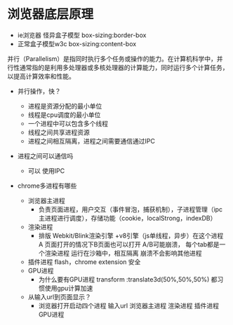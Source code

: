 # 浏览器底层原理
- ie浏览器 怪异盒子模型 box-sizing:border-box
- 正常盒子模型w3c box-sizing:content-box

并行（Parallelism）是指同时执行多个任务或操作的能力。在计算机科学中，并行性通常指的是利用多处理器或多核处理器的计算能力，同时运行多个计算任务，以提高计算效率和性能。


- 并行操作，快？
  - 进程是资源分配的最小单位
  - 线程是cpu调度的最小单位
  - 一个进程中可以包含多个线程
  - 线程之间共享进程资源
  - 进程之间相互隔离，进程之间需要通信通过IPC
- 进程之间可以通信吗
  - 可以 使用IPC

- chrome多进程有哪些
  - 浏览器主进程
    - 负责页面进程，用户交互（事件冒泡，捕获机制），子进程管理（ipc主进程进行调度），存储功能（cookie，localStrong，indexDB）
  - 渲染进程
    - 排版 Webkit/Blink渲染引擎 +v8引擎（js单线程，异步）在这个进程
    A 页面打开的情况下B页面也可以打开 A/B可能崩溃，
    每个tab都是一个渲染进程 运行在沙箱中，相互隔离 崩溃不会影响其他进程
  - 插件进程
    flash，chrome extension 安全 
  - GPU进程
    - 为什么要有GPU进程 transform :translate3d(50%,50%,50%)  都习惯使用gpu计算加速
  - 从输入url到页面显示？
    - 浏览器打开启动四个进程 输入url 浏览器主进程 渲染进程 插件进程 GPU进程
    